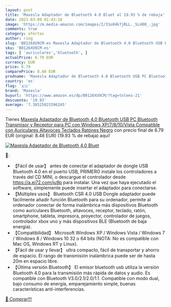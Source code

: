 ```yaml
---
layout: post
title: 'Maxesla Adaptador de Bluetooth 4.0 Bluet al 19.93 % de rebaja'
date: 2021-03-09 01:43:18
image: 'https://m.media-amazon.com/images/I/31o84k7jRLL._SL400_.jpg'
comments: true
category: ofertas
author: ring
slug: 'B0126XU9CM-es Maxesla Adaptador de Bluetooth 4.0 Bluetooth USB PC...'
sku: 'B0126XU9CM-es'
tags: [ 'auriculares','bluetooth', ]
actualPrice: 6.79 EUR
currency: EUR
price: 6.79
comparePrice: 8.48 EUR
prodname: 'Maxesla Adaptador de Bluetooth 4.0 Bluetooth USB PC Bluetooth Transmisor y Receptor para PC con Windows XP/7/8/10/Vista  Compatible con Auriculares  Altavoces  Teclados  Ratónes Negro'
country: 'es'
flag: '🇪🇸'
brand: 'Maxesla'
buyurl: 'https://www.amazon.es/dp/B0126XU9CM/?tag=tolees-21'
descuento: '19.93'
average: '7.38525821596245'
---
```


Tienes [Maxesla Adaptador de Bluetooth 4.0 Bluetooth USB PC Bluetooth Transmisor y Receptor para PC con Windows XP/7/8/10/Vista  Compatible con Auriculares  Altavoces  Teclados  Ratónes Negro](https://www.amazon.es/dp/B0126XU9CM/?tag=tolees-21) con precio final de  6.79 EUR (original: 8.48 EUR) (19.93 %  de rebaja) aqui!

[![Maxesla Adaptador de Bluetooth 4.0 Bluet](https://m.media-amazon.com/images/I/31o84k7jRLL._SL400_.jpg)](https://www.amazon.es/dp/B0126XU9CM/?tag=tolees-21)

🔎:

- 【Fácil de usar】 antes de conectar el adaptador de dongle USB Bluetooth 4.0 en el puerto USB, PRIMERO instale los controladores a través del CD MINI, o descargue el controlador desde https://a.ei72.com/ju9p para instalar. Una vez que haya ejecutado el software, simplemente puede insertar el adaptador para conectarse.
- 【Múltiples usos】 Bluetooth CSR 4.0 USB Dongle adaptador puede fácilmente añadir función Bluetooth para su ordenador, permite al ordenador conectar de forma inalámbrica más dispositivos Bluetooth como auriculares Bluetooth, altavoces, receptor, teclado, ratón, smartphone, tableta, impresora, proyector, controlador de juegos, controlador xbox uno y más dispositivos BLE (Bluetooth de baja energía).
- 【Compatibilidad】 Microsoft Windows XP / Windows Vista / Windows 7 / Windows 8 / Windows 10 32 o 64 bits (NOTA: No es compatible con Mac OS, Windows RT y Linux).
- 【Fácil de usar y llevar】 ultra compacto, fácil de transportar y ahorro de espacio. El rango de transmisión inalámbrica puede ser de hasta 20m en espacio libre.
- 【Última versión Bluetooth】 El emisor bluetooth usb utiliza la versión Bluetooth 4.0 para la transmisión más rápida de datos y audio. Es compatible con Bluetooth V3.0/2.1/2.0/1.1. Compatible con modo dual, bajo consumo de energía, emparejamiento simple, buenas características anti-interferencias.

[🛒 Comprar!!!](https://www.amazon.es/dp/B0126XU9CM/?tag=tolees-21)
